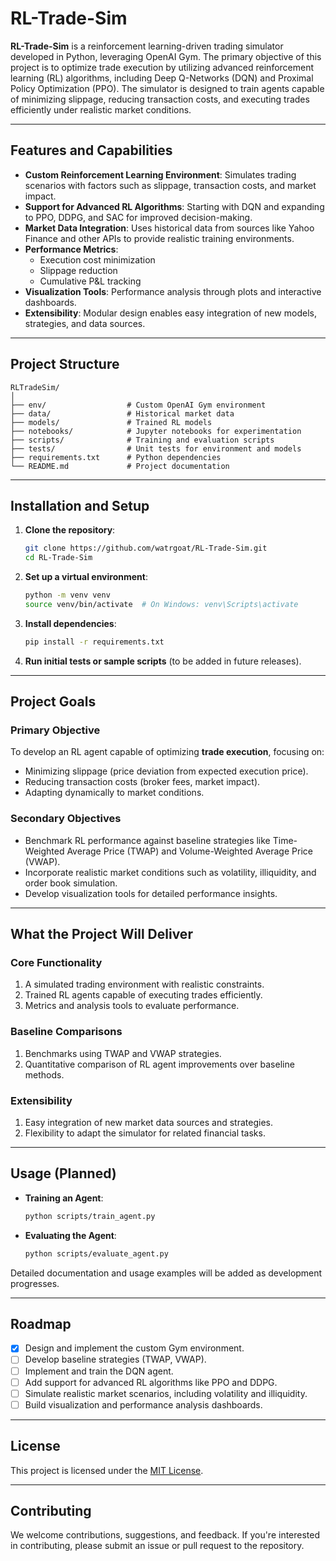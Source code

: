 # RL-Trade-Sim

**RL-Trade-Sim** is a reinforcement learning-driven trading simulator developed in Python, leveraging OpenAI Gym. The primary objective of this project is to optimize trade execution by utilizing advanced reinforcement learning (RL) algorithms, including Deep Q-Networks (DQN) and Proximal Policy Optimization (PPO). The simulator is designed to train agents capable of minimizing slippage, reducing transaction costs, and executing trades efficiently under realistic market conditions.

---

## Features and Capabilities

- **Custom Reinforcement Learning Environment**: Simulates trading scenarios with factors such as slippage, transaction costs, and market impact.
- **Support for Advanced RL Algorithms**: Starting with DQN and expanding to PPO, DDPG, and SAC for improved decision-making.
- **Market Data Integration**: Uses historical data from sources like Yahoo Finance and other APIs to provide realistic training environments.
- **Performance Metrics**:
  - Execution cost minimization
  - Slippage reduction
  - Cumulative P&L tracking
- **Visualization Tools**: Performance analysis through plots and interactive dashboards.
- **Extensibility**: Modular design enables easy integration of new models, strategies, and data sources.

---

## Project Structure

```
RLTradeSim/
│
├── env/                  # Custom OpenAI Gym environment
├── data/                 # Historical market data
├── models/               # Trained RL models
├── notebooks/            # Jupyter notebooks for experimentation
├── scripts/              # Training and evaluation scripts
├── tests/                # Unit tests for environment and models
├── requirements.txt      # Python dependencies
└── README.md             # Project documentation
```

---

## Installation and Setup

1. **Clone the repository**:
   ```bash
   git clone https://github.com/watrgoat/RL-Trade-Sim.git
   cd RL-Trade-Sim
   ```

2. **Set up a virtual environment**:
   ```bash
   python -m venv venv
   source venv/bin/activate  # On Windows: venv\Scripts\activate
   ```

3. **Install dependencies**:
   ```bash
   pip install -r requirements.txt
   ```

4. **Run initial tests or sample scripts** (to be added in future releases).

---

## Project Goals

### Primary Objective
To develop an RL agent capable of optimizing **trade execution**, focusing on:
- Minimizing slippage (price deviation from expected execution price).
- Reducing transaction costs (broker fees, market impact).
- Adapting dynamically to market conditions.

### Secondary Objectives
- Benchmark RL performance against baseline strategies like Time-Weighted Average Price (TWAP) and Volume-Weighted Average Price (VWAP).
- Incorporate realistic market conditions such as volatility, illiquidity, and order book simulation.
- Develop visualization tools for detailed performance insights.

---

## What the Project Will Deliver

### Core Functionality
1. A simulated trading environment with realistic constraints.
2. Trained RL agents capable of executing trades efficiently.
3. Metrics and analysis tools to evaluate performance.

### Baseline Comparisons
1. Benchmarks using TWAP and VWAP strategies.
2. Quantitative comparison of RL agent improvements over baseline methods.

### Extensibility
1. Easy integration of new market data sources and strategies.
2. Flexibility to adapt the simulator for related financial tasks.

---

## Usage (Planned)

- **Training an Agent**:
  ```bash
  python scripts/train_agent.py
  ```
- **Evaluating the Agent**:
  ```bash
  python scripts/evaluate_agent.py
  ```

Detailed documentation and usage examples will be added as development progresses.

---

## Roadmap

- [x] Design and implement the custom Gym environment.
- [ ] Develop baseline strategies (TWAP, VWAP).
- [ ] Implement and train the DQN agent.
- [ ] Add support for advanced RL algorithms like PPO and DDPG.
- [ ] Simulate realistic market scenarios, including volatility and illiquidity.
- [ ] Build visualization and performance analysis dashboards.

---

## License

This project is licensed under the [MIT License](LICENSE).

---

## Contributing

We welcome contributions, suggestions, and feedback. If you're interested in contributing, please submit an issue or pull request to the repository.
